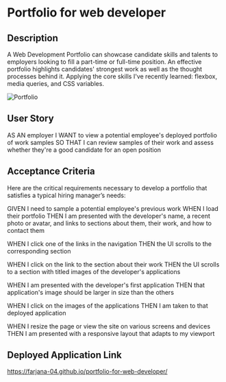 # Portfolio for web developer

## Description

A Web Development Portfolio can showcase candidate skills and talents to employers looking to fill a part-time or full-time position. An effective portfolio highlights candidates' strongest work as well as the thought processes behind it. Applying the core skills I've recently learned: flexbox, media queries, and CSS variables.

![Portfolio](https://github.com/Farjana-04/portfolio-for-web-developer/assets/92415181/bc455a06-408a-459f-b763-251eb3dc1ff7)


## User Story

AS AN employer
I WANT to view a potential employee's deployed portfolio of work samples
SO THAT I can review samples of their work and assess whether they're a good candidate for an open position

## Acceptance Criteria

Here are the critical requirements necessary to develop a portfolio that satisfies a typical hiring manager’s needs:

GIVEN I need to sample a potential employee's previous work
WHEN I load their portfolio
THEN I am presented with the developer's name, a recent photo or avatar, and links to sections about them, their work, and how to contact them

WHEN I click one of the links in the navigation
THEN the UI scrolls to the corresponding section

WHEN I click on the link to the section about their work
THEN the UI scrolls to a section with titled images of the developer's applications

WHEN I am presented with the developer's first application
THEN that application's image should be larger in size than the others

WHEN I click on the images of the applications
THEN I am taken to that deployed application

WHEN I resize the page or view the site on various screens and devices
THEN I am presented with a responsive layout that adapts to my viewport

## Deployed Application Link

https://farjana-04.github.io/portfolio-for-web-developer/





